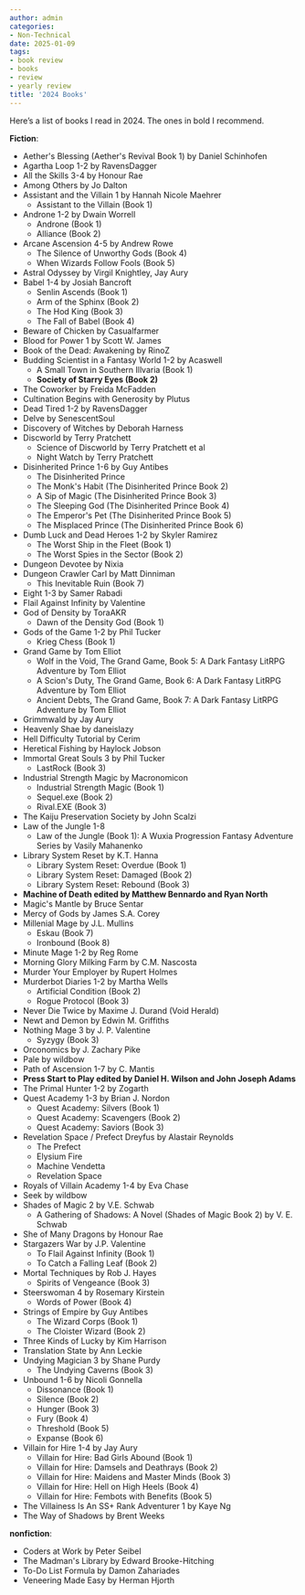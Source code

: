 ```yaml
---
author: admin
categories:
- Non-Technical
date: 2025-01-09
tags:
- book review
- books
- review
- yearly review
title: '2024 Books'
---
```

Here’s a list of books I read in 2024. The ones in bold I recommend.

**Fiction**:

- Aether's Blessing (Aether's Revival Book 1) by Daniel Schinhofen
- Agartha Loop 1-2 by RavensDagger
- All the Skills 3-4 by Honour Rae
- Among Others by Jo Dalton
- Assistant and the Villain 1 by Hannah Nicole Maehrer
    - Assistant to the Villain (Book 1)
- Androne 1-2 by Dwain Worrell
    - Androne (Book 1)
    - Alliance (Book 2)
- Arcane Ascension 4-5 by Andrew Rowe
    - The Silence of Unworthy Gods (Book 4)
    - When Wizards Follow Fools (Book 5)
- Astral Odyssey by Virgil Knightley, Jay Aury
- Babel 1-4 by Josiah Bancroft
    - Senlin Ascends (Book 1)
    - Arm of the Sphinx (Book 2)
    - The Hod King (Book 3)
    - The Fall of Babel (Book 4)
- Beware of Chicken by Casualfarmer
- Blood for Power 1 by Scott W. James
- Book of the Dead: Awakening by RinoZ
- Budding Scientist in a Fantasy World 1-2 by Acaswell
    - A Small Town in Southern Illvaria (Book 1)
    - **Society of Starry Eyes (Book 2)**
- The Coworker by Freida McFadden
- Cultination Begins with Generosity by Plutus
- Dead Tired 1-2 by RavensDagger
- Delve by SenescentSoul
- Discovery of Witches by Deborah Harness
- Discworld by Terry Pratchett
    - Science of Discworld by Terry Pratchett et al
    - Night Watch by Terry Pratchett
- Disinherited Prince 1-6 by Guy Antibes
    - The Disinherited Prince
    - The Monk's Habit (The Disinherited Prince Book 2)
    - A Sip of Magic (The Disinherited Prince Book 3)
    - The Sleeping God (The Disinherited Prince Book 4)
    - The Emperor's Pet (The Disinherited Prince Book 5)
    - The Misplaced Prince (The Disinherited Prince Book 6)
- Dumb Luck and Dead Heroes 1-2 by Skyler Ramirez
    - The Worst Ship in the Fleet (Book 1)
    - The Worst Spies in the Sector (Book 2)
- Dungeon Devotee by Nixia
- Dungeon Crawler Carl by Matt Dinniman
    - This Inevitable Ruin (Book 7)
- Eight 1-3 by Samer Rabadi
- Flail Against Infinity by Valentine
- God of Density by ToraAKR
    - Dawn of the Density God (Book 1)
- Gods of the Game 1-2 by Phil Tucker
    - Krieg Chess (Book 1)
- Grand Game by Tom Elliot
    - Wolf in the Void, The Grand Game, Book 5: A Dark Fantasy LitRPG Adventure by Tom Elliot
    - A Scion's Duty, The Grand Game, Book 6: A Dark Fantasy LitRPG Adventure by Tom Elliot
    - Ancient Debts, The Grand Game, Book 7: A Dark Fantasy LitRPG Adventure by Tom Elliot
- Grimmwald by Jay Aury
- Heavenly Shae by daneislazy
- Hell Difficulty Tutorial by Cerim
- Heretical Fishing by Haylock Jobson
- Immortal Great Souls 3 by Phil Tucker
    - LastRock (Book 3)
- Industrial Strength Magic by Macronomicon
    - Industrial Strength Magic (Book 1)
    - Sequel.exe (Book 2)
    - Rival.EXE (Book 3)
- The Kaiju Preservation Society by John Scalzi
- Law of the Jungle 1-8
    - Law of the Jungle (Book 1): A Wuxia Progression Fantasy Adventure Series by Vasily Mahanenko
- Library System Reset by K.T. Hanna
    - Library System Reset: Overdue (Book 1)
    - Library System Reset: Damaged (Book 2)
    - Library System Reset: Rebound (Book 3)
- **Machine of Death edited by Matthew Bennardo and Ryan North**
- Magic's Mantle by Bruce Sentar
- Mercy of Gods by James S.A. Corey
- Millenial Mage by J.L. Mullins
    - Eskau (Book 7)
    - Ironbound (Book 8)
- Minute Mage 1-2 by Reg Rome
- Morning Glory Milking Farm by C.M. Nascosta
- Murder Your Employer by Rupert Holmes
- Murderbot Diaries 1-2 by Martha Wells
    - Artificial Condition (Book 2)
    - Rogue Protocol (Book 3)
- Never Die Twice by Maxime J. Durand (Void Herald)
- Newt and Demon by Edwin M. Griffiths
- Nothing Mage 3 by J. P. Valentine
    - Syzygy (Book 3)
- Orconomics by J. Zachary Pike
- Pale by wildbow
- Path of Ascension 1-7 by C. Mantis
- **Press Start to Play edited by Daniel H. Wilson and John Joseph Adams**
- The Primal Hunter 1-2 by Zogarth
- Quest Academy 1-3 by Brian J. Nordon
    - Quest Academy: Silvers (Book 1)
    - Quest Academy: Scavengers (Book 2)
    - Quest Academy: Saviors (Book 3)
- Revelation Space / Prefect Dreyfus by Alastair Reynolds
    - The Prefect
    - Elysium Fire
    - Machine Vendetta
    - Revelation Space
- Royals of Villain Academy 1-4 by Eva Chase
- Seek by wildbow
- Shades of Magic 2 by V.E. Schwab
    - A Gathering of Shadows: A Novel (Shades of Magic Book 2) by V. E. Schwab
- She of Many Dragons by Honour Rae
- Stargazers War by J.P. Valentine
    - To Flail Against Infinity (Book 1)
    - To Catch a Falling Leaf (Book 2)
- Mortal Techniques by Rob J. Hayes
    - Spirits of Vengeance (Book 3)
- Steerswoman 4 by Rosemary Kirstein
    - Words of Power (Book 4)
- Strings of Empire by Guy Antibes
    - The Wizard Corps (Book 1)
    - The Cloister Wizard (Book 2)
- Three Kinds of Lucky by Kim Harrison
- Translation State by Ann Leckie
- Undying Magician 3 by Shane Purdy
    - The Undying Caverns (Book 3)
- Unbound 1-6 by Nicoli Gonnella
    - Dissonance (Book 1)
    - Silence (Book 2)
    - Hunger (Book 3)
    - Fury (Book 4)
    - Threshold (Book 5)
    - Expanse (Book 6)
- Villain for Hire 1-4 by Jay Aury
    - Villain for Hire: Bad Girls Abound (Book 1)
    - Villain for Hire: Damsels and Deathrays (Book 2)
    - Villain for Hire: Maidens and Master Minds (Book 3)
    - Villain for Hire: Hell on High Heels (Book 4)
    - Villain for Hire: Fembots with Benefits (Book 5)
- The Villainess Is An SS+ Rank Adventurer 1 by Kaye Ng
- The Way of Shadows by Brent Weeks

**nonfiction**:

- Coders at Work by Peter Seibel
- The Madman's Library by Edward Brooke-Hitching
- To-Do List Formula by Damon Zahariades
- Veneering Made Easy by Herman Hjorth
